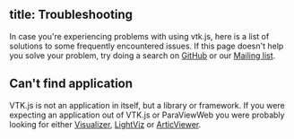title: Troubleshooting
---
In case you're experiencing problems with using vtk.js, here is a list of solutions to some frequently encountered issues. If this page doesn't help you solve your problem, try doing a search on [GitHub](https://github.com/kitware/vtk-js/issues) or our [Mailing list](http://www.paraview.org/mailman/listinfo/vtk).

## Can't find application

VTK.js is not an application in itself, but a library or framework.
If you were expecting an application out of VTK.js or ParaViewWeb you were probably looking for either [Visualizer](https://github.com/kitware/visualizer), [LightViz](https://github.com/kitware/light-viz) or [ArticViewer](https://github.com/kitware/arctic-viewer).
